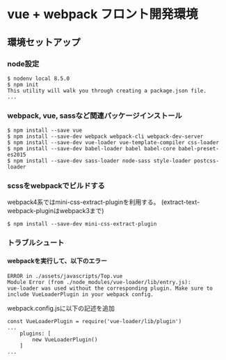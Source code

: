 # vue + webpack フロント開発環境

## 環境セットアップ

### node設定
```
$ nodenv local 8.5.0
$ npm init
This utility will walk you through creating a package.json file.
...

```

### webpack, vue, sassなど関連パッケージインストール
```
$ npm install --save vue
$ npm install --save-dev webpack webpack-cli webpack-dev-server
$ npm install --save-dev vue-loader vue-template-compiler css-loader
$ npm install --save-dev babel-loader babel babel-core babel-preset-es2015
$ npm install --save-dev sass-loader node-sass style-loader postcss-loader
```

### scssをwebpackでビルドする
webpack4系ではmini-css-extract-pluginを利用する。
(extract-text-webpack-pluginはwebpack3まで)

```
$ npm install --save-dev mini-css-extract-plugin
```



### トラブルシュート

#### webpackを実行して、以下のエラー
```
ERROR in ./assets/javascripts/Top.vue
Module Error (from ./node_modules/vue-loader/lib/entry.js):
vue-loader was used without the corresponding plugin. Make sure to include VueLoaderPlugin in your webpack config.
```

webpack.config.jsに以下の記述を追加
```
const VueLoaderPlugin = require('vue-loader/lib/plugin')
...
    plugins: [
        new VueLoaderPlugin()
    ]
...
```